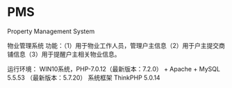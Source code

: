 # PMS
Property Management System 

物业管理系统
功能：（1）用于物业工作人员，管理户主信息（2）用于户主提交商铺信息（3）用于提醒户主相关物业信息。


运行环境：
	WIN10系统，PHP-7.0.12（最新版本：7.2.0） + Apache + MySQL 5.5.53 （最新版本：5.7.20）
系统框架
	ThinkPHP 5.0.14
